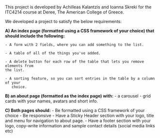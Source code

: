 This project is developed by Achilleas Kalantzis and Ioanna Skreki for the ITC4214 course at Deree, The American College of Greece. 

We developed a project to satisfy the below requirements:

**A) An index page (formatted using a CSS framework of your choice) that should include the following:**

	- A form with 2 fields, where you can add something to the list.

	- A table of all of the things you've added.

	- A delete button for each row of the table that lets you remove elements from 
	the list.

	- A sorting feature, so you can sort entries in the table by a column of your 
	   choice. 

**B) an about page (formatted as the index page) with:**
	- a carousel
	- grid cards with your names, avatars and short info. 

**C) Both pages should:**
	- Be formatted using a CSS framework of your choice
	- Be responsive
	- Have a Sticky Header section with your logo, title and menu for navigation to 
	about page.
	- Have a footer section with your logo, copy-write information and sample 
	   contact details (social media links etc) 
